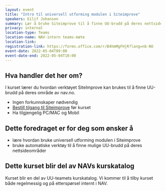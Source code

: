 ```yaml
---
layout: event
title: "Intro til universell utforming modulen i Siteimprove"
speakers: Eilif Johansen
summary: Lær å bruke Siteimprove til å finne UU-brudd på deres nettsideområde. Kurset blir en del av NAVs interne kurskatalog.
privacy: internal
location-type: Teams
location-name: NAV-intern teams-møte
location-link:
registration-link: https://forms.office.com/r/B4hmMgFHjR?lang=nb-NO
event-date: 2022-05-04T09:00
event-date-end: 2022-05-04T10:00
---
```

## Hva handler det her om?
I kurset lærer du hvordan verktøyet SiteImprove kan brukes til å finne UU-brudd på deres område av nav.no.

- Ingen forkunnskaper nødvendig
- [Bestill tilgang til Siteimprove](https://forms.office.com/r/rsWY1L0C1d?lang=nb-NO) før kurset
- Ha tilgjengelig PC/MAC og Mobil

## Dette foredraget er for deg som ønsker å
- lære hvordan bruke universell utforming modulen i Siteimprove
- bruke automatiske verktøy til å finne mulige UU-brudd på deres nettsideområder

## Dette kurset blir del av NAVs kurskatalog
Kurset blir en del av UU-teamets kurskatalog. Vi kommer til å tilby kurset både regelmessig og på etterspørsel internt i NAV. 
